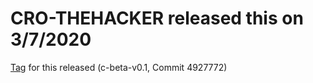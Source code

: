 # CRO-THEHACKER released this on 3/7/2020
[Tag](https://github.com/5-9Dark/xt32/releases/tag/c-beta-v0.1) for this released (c-beta-v0.1, Commit 4927772)
